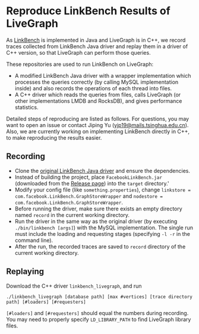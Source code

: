 # Reproduce LinkBench Results of LiveGraph

As [LinkBench](https://github.com/facebookarchive/linkbench) is implemented in Java and LiveGraph is in C++, we record traces collected from LinkBench Java driver and replay them in a driver of C++ version, so that LiveGraph can perform those queries.

These repositories are used to run LinkBench on LiveGraph:

* A modified LinkBench Java driver with a wrapper implementation which processes the queries correctly (by calling MySQL implementation inside) and also records the operations of each thread into files.
* A C++ driver which reads the queries from files, calls LiveGraph (or other implementations LMDB and RocksDB), and gives performance statistics.

Detailed steps of reproducing are listed as follows. For questions, you may want to open an issue or contact Jiping Yu (yjp19@mails.tsinghua.edu.cn). Also, we are currently working on implementing LinkBench directly in C++, to make reproducing the results easier.

## Recording

* Clone the [original LinkBench Java driver](https://github.com/facebookarchive/linkbench) and ensure the dependencies.
* Instead of building the project, place `FacebookLinkBench.jar` (downloaded from the [Release page](https://github.com/thu-pacman/LiveGraph-Binary/releases)) into the `target` directory.'
* Modify your config file (like `something.properties`), change `linkstore = com.facebook.LinkBench.GraphStoreWrapper` and `nodestore = com.facebook.LinkBench.GraphStoreWrapper`.
* Before running the driver, make sure there exists an empty directory named `record` in the current working directory.
* Run the driver in the same way as the original driver (by executing `./bin/linkbench [args]`) with the MySQL implementation. The single run must include the loading and requesting stages (specifying `-l -r` in the command line).
* After the run, the recorded traces are saved to `record` directory of the current working directory.

## Replaying

Download the C++ driver `linkbench_livegraph`, and run

```
./linkbench_livegraph [database path] [max #vertices] [trace directory path] [#loaders] [#requesters]
```

`[#loaders]` and `[#requesters]` should equal the numbers during recording. You may need to properly specify `LD_LIBRARY_PATH` to find LiveGraph library files.
